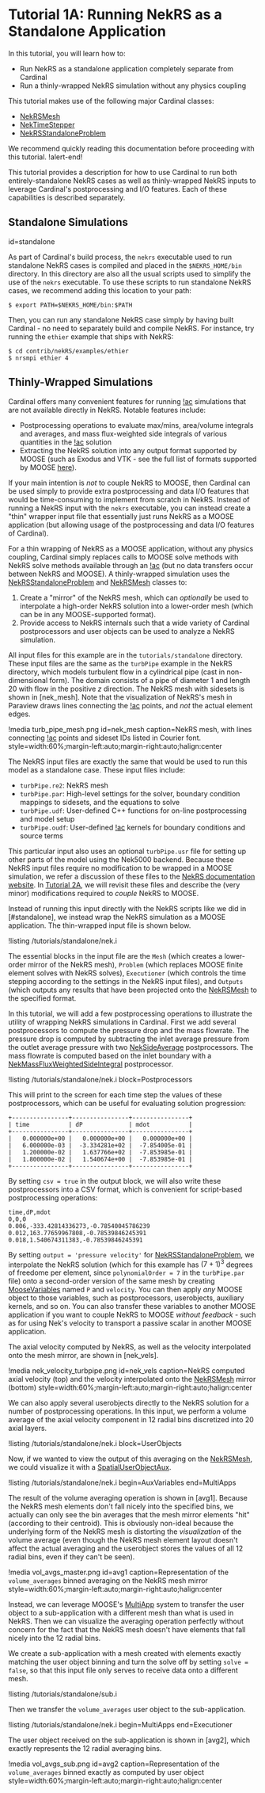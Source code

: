 # Tutorial 1A: Running NekRS as a Standalone Application

In this tutorial, you will learn how to:

- Run NekRS as a standalone application completely separate from Cardinal
- Run a thinly-wrapped NekRS simulation without any physics coupling

This tutorial makes use of the following major Cardinal classes:

- [NekRSMesh](/mesh/NekRSMesh.md)
- [NekTimeStepper](/timesteppers/NekTimeStepper.md)
- [NekRSStandaloneProblem](/problems/NekRSStandaloneProblem.md)

We recommend quickly reading this documentation before proceeding
with this tutorial.
!alert-end!

This tutorial provides a description for how to use Cardinal to run both
entirely-standalone NekRS cases as well as thinly-wrapped NekRS inputs to
leverage Cardinal's postprocessing and I/O features. Each of these capabilities
is described separately.

## Standalone Simulations
  id=standalone

As part of Cardinal's build process, the `nekrs` executable used to run standalone
NekRS cases is compiled and placed in the `$NEKRS_HOME/bin` directory. In this directory
are also all the usual scripts used to simplify the use of the `nekrs` executable.
To use these scripts to run standalone NekRS cases,
we recommend adding this location to your path:

```
$ export PATH=$NEKRS_HOME/bin:$PATH
```

Then, you can run any standalone NekRS case simply by having built Cardinal -
no need to separately build and compile NekRS. For instance, try running the
`ethier` example that ships with NekRS:

```
$ cd contrib/nekRS/examples/ethier
$ nrsmpi ethier 4
```

## Thinly-Wrapped Simulations

Cardinal offers many convenient features for running [!ac](CFD) simulations that
are not available directly in NekRS. Notable features include:

- Postprocessing operations to evaluate max/mins, area/volume integrals and averages,
  and mass flux-weighted side integrals of various quantities in the [!ac](CFD) solution
- Extracting the NekRS solution into any output format supported by MOOSE (such as
  Exodus and VTK - see the full list of formats supported by MOOSE
  [here](https://mooseframework.inl.gov/syntax/Outputs/index.html)).

If your main intention is *not* to couple NekRS to MOOSE, then Cardinal can be used
simply to provide extra postprocessing and data I/O features that would be
time-consuming to implement from scratch in NekRS. Instead of running a NekRS input
with the `nekrs` executable, you can instead
create a "thin" wrapper input file that essentially just runs NekRS as a MOOSE
application (but allowing usage of the postprocessing and data I/O features of Cardinal).

For a thin wrapping of NekRS as a MOOSE application, without any physics coupling,
Cardinal simply replaces calls to MOOSE solve methods with NekRS solve methods available
through an [!ac](API) (but no data transfers occur between NekRS and MOOSE). A
thinly-wrapped simulation uses the [NekRSStandaloneProblem](/problems/NekRSStandaloneProblem.md)
and [NekRSMesh](/mesh/NekRSMesh.md) classes to:

1. Create a "mirror" of the NekRS mesh, which can *optionally* be used to interpolate
   a high-order NekRS solution into a lower-order mesh (which can be in any MOOSE-supported format).
2. Provide access to NekRS internals such that a wide variety of Cardinal
   postprocessors and user objects can be used to analyze a NekRS simulation.

All input files for this example are in the `tutorials/standalone` directory. These input
files are the same as the `turbPipe` example in the NekRS directory, which models
turbulent flow in a cylindrical pipe (cast in non-dimensional form). The domain consists
of a pipe of diameter 1 and length 20 with flow in the positive $z$ direction. The
NekRS mesh with sidesets is shown in [nek_mesh]. Note that the visualization of NekRS's
mesh in Paraview draws lines connecting the [!ac](GLL) points, and *not* the actual
element edges.

!media turb_pipe_mesh.png
  id=nek_mesh
  caption=NekRS mesh, with lines connecting [!ac](GLL) points and sideset IDs listed in Courier font.
  style=width:60%;margin-left:auto;margin-right:auto;halign:center

The NekRS input files are exactly the same that would be used to run this model
as a standalone case. These input files include:

- `turbPipe.re2`: NekRS mesh
- `turbPipe.par`: High-level settings for the solver, boundary condition mappings
   to sidesets, and the equations to solve
- `turbPipe.udf`: User-defined C++ functions for on-line postprocessing and model setup
- `turbPipe.oudf`: User-defined [!ac](OCCA) kernels for boundary conditions and source terms

This particular input also uses an optional `turbPipe.usr` file for setting up
other parts of the model using the Nek5000 backend. Because these NekRS input files
require no modification to be wrapped in a MOOSE simulation, we refer a discussion
of these files to the [NekRS documentation website](https://nekrsdoc.readthedocs.io/en/latest/input_files.html).
In [Tutorial 2A](cht1.md), we will revisit these files and describe the (very minor)
modifications required to *couple* NekRS to MOOSE.

Instead of running this input directly with the NekRS scripts like we did
in [#standalone], we instead wrap the NekRS simulation as a MOOSE application.
The thin-wrapped input file is shown below.

!listing /tutorials/standalone/nek.i

The essential blocks in the input file are the `Mesh` (which creates a lower-order mirror
of the NekRS mesh), `Problem` (which replaces MOOSE finite element solves with
NekRS solves), `Executioner` (which controls the time stepping according to the settings
in the NekRS input files), and `Outputs` (which outputs any results that have been
projected onto the [NekRSMesh](/mesh/NekRSMesh.md) to the specified format.

In this tutorial, we will add a few postprocessing operations to illustrate
the utility of wrapping NekRS simulations in Cardinal. First we add several
postprocessors to compute the pressure drop and the mass flowrate. The pressure
drop is computed by subtracting the inlet average pressure from the outlet
average pressure with two [NekSideAverage](/postprocessors/NekSideAverage.md)
postprocessors. The mass flowrate is computed based on the inlet boundary
with a [NekMassFluxWeightedSideIntegral](/postprocessors/NekMassFluxWeightedSideIntegral.md)
postprocessor.

!listing /tutorials/standalone/nek.i
  block=Postprocessors

This will print to the screen for each time step the values of these postprocessors,
which can be useful for evaluating solution progression:

```
+----------------+----------------+----------------+
| time           | dP             | mdot           |
+----------------+----------------+----------------+
|   0.000000e+00 |   0.000000e+00 |   0.000000e+00 |
|   6.000000e-03 |  -3.334281e+02 |  -7.854005e-01 |
|   1.200000e-02 |   1.637766e+02 |  -7.853985e-01 |
|   1.800000e-02 |   1.540674e+00 |  -7.853985e-01 |
+----------------+----------------+----------------+
```

By setting `csv = true` in the output block, we will also write these postprocessors
into a CSV format, which is convenient for script-based postprocessing operations:

```
time,dP,mdot
0,0,0
0.006,-333.42814336273,-0.78540045786239
0.012,163.77659967808,-0.78539846245391
0.018,1.540674311383,-0.78539846245391
```

By setting `output = 'pressure velocity'` for [NekRSStandaloneProblem](/problems/NekRSStandaloneProblem.md),
we interpolate the NekRS solution (which for this example has $(7+1)^3$ degrees of
freedome per element, since `polynomialOrder = 7` in the `turbPipe.par` file)
onto a second-order version of the same mesh by creating
[MooseVariables](https://mooseframework.inl.gov/source/variables/MooseVariable.html)
named `P` and `velocity`. You can then apply *any* MOOSE object to those
variables, such as postprocessors, userobjects, auxiliary kernels, and so on.
You can also transfer these variables to another MOOSE application
if you want to couple NekRS to MOOSE *without feedback* - such as for using
Nek's velocity to transport a passive scalar in another MOOSE application.

The axial velocity computed by NekRS, as well as the velocity interpolated onto
the mesh mirror, are shown in [nek_vels].

!media nek_velocity_turbpipe.png
  id=nek_vels
  caption=NekRS computed axial velocity (top) and the velocity interpolated onto the [NekRSMesh](/mesh/NekRSMesh.md) mirror (bottom)
  style=width:60%;margin-left:auto;margin-right:auto;halign:center

We can also apply several userobjects directly to the NekRS solution for a
number of postprocessing operations. In this input, we perform a volume average
of the axial velocity component in 12 radial bins discretized into 20 axial layers.

!listing /tutorials/standalone/nek.i
  block=UserObjects

Now, if we wanted to view the output of this averaging on the
[NekRSMesh](/mesh/NekRSMesh.md), we could visualize it with a
[SpatialUserObjectAux](https://mooseframework.inl.gov/source/auxkernels/SpatialUserObjectAux.html).

!listing /tutorials/standalone/nek.i
  begin=AuxVariables
  end=MultiApps

The result of the volume averaging operation is shown in [avg1].
Because the NekRS mesh elements don't fall nicely into the specified bins,
we actually can only see the bin averages that the mesh mirror elements "hit"
(according to their centroid). This is obviously non-ideal because the underlying
form of the NekRS mesh is distorting the *visualization* of the volume average
(even though the NekRS mesh element layout doesn't affect the actual averaging
and the userobject stores the values of all 12 radial bins, even if they can't
be seen).

!media vol_avgs_master.png
  id=avg1
  caption=Representation of the `volume_averages` binned averaging on the NekRS mesh mirror
  style=width:60%;margin-left:auto;margin-right:auto;halign:center

Instead, we can
leverage MOOSE's [MultiApp](https://mooseframework.inl.gov/syntax/MultiApps/index.html)
system to transfer the user object to a sub-application with a different mesh
than what is used in NekRS. Then we can visualize the averaging operation
perfectly without concern for the fact that the NekRS mesh doesn't have elements
that fall nicely into the 12 radial bins.

We create a sub-application with a mesh created with elements exactly matching
the user object binning and turn the solve off by setting `solve = false`, so that
this input file only serves to receive data onto a different mesh.

!listing /tutorials/standalone/sub.i

Then we transfer the `volume_averages` user object to the sub-application.

!listing /tutorials/standalone/nek.i
  begin=MultiApps
  end=Executioner

The user object received on the sub-application is shown in [avg2],
which exactly represents the 12 radial averaging bins.

!media vol_avgs_sub.png
  id=avg2
  caption=Representation of the `volume_averages` binned exactly as computed by user object
  style=width:60%;margin-left:auto;margin-right:auto;halign:center
